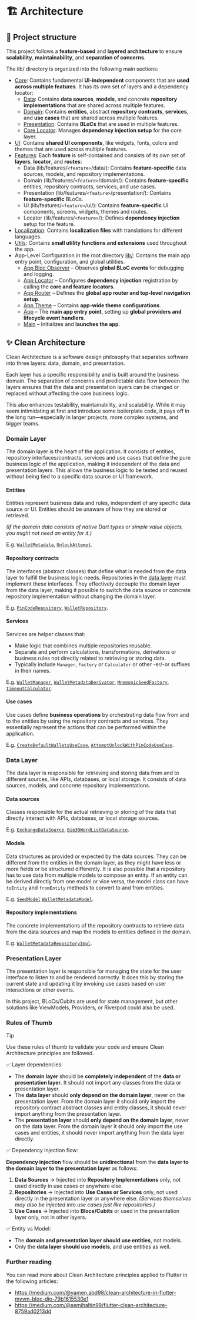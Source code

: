 # 🏗 Architecture

## 📁 Project structure

This project follows a **feature-based** and **layered architecture** to ensure **scalability**, **maintainability**, and **separation of concerns**.

The lib/ directory is organized into the following main sections:

- [Core](lib/core/): Contains fundamental **UI-independent** components that are **used across multiple features**. It has its own set of layers and a dependency locator:
  - [Data](lib/core/data/): Contains **data sources**, **models**, and concrete **repository implementations** that are shared across multiple features.
  - [Domain](lib/core/domain/): Contains **entities**, abstract **repository contracts**, **services**, and **use cases** that are shared across multiple features.
  - [Presentation](lib/core/presentation/): Contains **BLoCs** that are used in multiple features.
  - [Core Locator](lib/core/): Manages **dependency injection setup** for the core layer.
- [UI](lib/ui/): Contains **shared UI components**, like widgets, fonts, colors and themes that are used across multiple features.
- [Features](lib/features/): Each **feature** is self-contained and consists of its own set of **layers**, **locator**, and **routes**:
  - Data (lib/features/`<feature>`/data/): Contains **feature-specific** data sources, models, and repository implementations.
  - Domain (lib/features/`<feature>`/domain/): Contains **feature-specific** entities, repository contracts, services, and use cases.
  - Presentation (lib/features/`<feature>`/presentation/): Contains **feature-specific** BLoCs.
  - UI (lib/features/`<feature>`/ui/): Contains **feature-specific** UI components, screens, widgets, themes and routes.
  - Locator (lib/features/`<feature>`/): Defines **dependency injection** setup for the feature.
- [Localization](lib/l10n/): Contains **localization files** with translations for different languages.
- [Utils](lib/utils/): Contains **small utility functions and extensions** used throughout the app.
- App-Level Configuration in the root directory [lib/](lib/): Contains the main app entry point, configuration, and global utilities.
  - [App Bloc Observer](app_bloc_observer.dart) – Observes **global BLoC events** for debugging and logging.
  - [App Locator](app_locator.dart) – Configures **dependency injection** registration by calling the **core and feature locators**.
  - [App Router](app_router.dart) – Defines the **global app router and top-level navigation setup**.
  - [App Theme](app_theme.dart) – Contains **app-wide theme configurations**.
  - [App](app.dart) – The **main app entry point**, setting up **global providers and lifecycle event handlers**.
  - [Main](main.dart) – Initializes and **launches the app**.

## ✨ Clean Architecture

Clean Architecture is a software design philosophy that separates software into three layers: data, domain, and presentation.

Each layer has a specific responsibility and is built around the business domain. The separation of concerns and predictable data flow between the layers ensures that the data and presentation layers can be changed or replaced without affecting the core business logic.

This also enhances testability, maintainability, and scalability. While it may seem intimidating at first and introduce some boilerplate code, it pays off in the long run—especially in larger projects, more complex systems, and bigger teams.

### Domain Layer

The domain layer is the heart of the application. It consists of entities, repository interfaces/contracts, services and use cases that define the pure business logic of the application, making it independent of the data and presentation layers. This allows the business logic to be tested and reused without being tied to a specific data source or UI framework.

#### Entities

Entities represent business data and rules, independent of any specific data source or UI. Entities should be unaware of how they are stored or retrieved.

_(If the domain data consists of native Dart types or simple value objects, you might not need an entity for it.)_

E.g. [`WalletMetadata`](lib/features/wallet/domain/entities/wallet_metadata.dart), [`UnlockAttempt`](lib/features/pin_code/domain/entities/unlock_attempt.dart).

#### Repository contracts

The interfaces (abstract classes) that define what is needed from the data layer to fulfill the business logic needs. Repositories in the [data layer](#data-layer) must implement these interfaces. They effectively decouple the domain layer from the data layer, making it possible to switch the data source or concrete repository implementation without changing the domain layer.

E.g. [`PinCodeRepository`](lib/features/pin_code/domain/repositories/pin_code_repository.dart), [`WalletRepository`](lib/features/wallet/domain/repositories/wallet_repository.dart).

#### Services

Services are helper classes that:

- Make logic that combines multiple repositories reusable.
- Separate and perform calculations, transformations, derivations or business rules not directly related to retrieving or storing data.
- Typically include `Manager`, `Factory` or `Calculator` or other -er/-or suffixes in their names.

E.g. [`WalletManager`](lib/core/domain/services/wallet_repository_manager.dart), [`WalletMetadataDerivator`](lib/core/domain/services/wallet_metadata_derivation_service.dart), [`MnemonicSeedFactory`](lib/core/domain/services/mnemonic_seed_factory.dart), [`TimeoutCalculator`](lib/features/pin_code/domain/services/timeout_calculator.dart).

#### Use cases

Use cases define **business operations** by orchestrating data flow from and to the entities by using the repository contracts and services. They essentially represent the actions that can be performed within the application.

E.g. [`CreateDefaultWalletsUseCase`](lib/features/onboarding/domain/usecases/create_default_wallets_usecase.dart), [`AttemptUnlockWithPinCodeUseCase`](lib/features/app_unlock/domain/usecases/attempt_unlock_with_pin_code_usecase.dart).

### Data Layer

The data layer is responsible for retrieving and storing data from and to different sources, like APIs, databases, or local storage. It consists of data sources, models, and concrete repository implementations.

#### Data sources

Classes responsible for the actual retrieving or storing of the data that directly interact with APIs, databases, or local storage sources.

E.g. [`ExchangeDataSource`](lib/core/data/datasources/exchange_data_source.dart), [`Bip39WordListDataSource`](lib/features/recover_wallet/data/datasources/bip39_word_list_data_source.dart).

#### Models

Data structures as provided or expected by the data sources. They can be different from the entities in the domain layer, as they might have less or more fields or be structured differently. It is also possible that a repository has to use data from multiple models to compose an entity. If an entity can be derived directly from one model or vice versa, the model class can have `toEntity` and `fromEntity` methods to convert to and from entities.

E.g. [`SeedModel`](lib/core/data/models/seed_model.dart) [`WalletMetadataModel`](lib/core/data/models/wallet_metadata_model.dart).

#### Repository implementations

The concrete implementations of the repository contracts to retrieve data from the data sources and map the models to entities defined in the domain.

E.g. [`WalletMetadataRepositoryImpl`](lib/core/data/repositories/hive_wallet_metadata_repository_impl.dart).

### Presentation Layer

The presentation layer is responsible for managing the state for the user interface to listen to and be rendered correctly. It does this by storing the current state and updating it by invoking use cases based on user interactions or other events.

In this project, BLoCs/Cubits are used for state management, but other solutions like ViewModels, Providers, or Riverpod could also be used.

### Rules of Thumb

> [!TIP]
> Use these rules of thumb to validate your code and ensure Clean Architecture principles are followed.

✅ Layer dependencies:

- The **domain layer** should be **completely independent** of the **data or presentation layer**. It should not import any classes from the data or presentation layer.
- The **data layer** should **only depend on the domain layer**, never on the presentation layer. From the domain layer it should only import the repository contract abstract classes and entity classes, it should never import anything from the presentation layer.
- The **presentation layer** should **only depend on the domain layer**, never on the data layer. From the domain layer it should only import the use cases and entities, it should never import anything from the data layer directly.

✅ Dependency Injection flow:

**Dependency injection** flow should be **unidirectional** from the **data layer to the domain layer to the presentation layer** as follows:

1. **Data Sources** → Injected into **Repository Implementations** only, not used directly in use cases or anywhere else.
2. **Repositories** → Injected into **Use Cases or Services** only, not used directly in the presentation layer or anywhere else.
   _(Services themselves may also be injected into use cases just like repositories.)_
3. **Use Cases** → Injected into **Blocs/Cubits** or used in the presentation layer only, not in other layers.

✅ Entity vs Model:

- The **domain and presentation layer should use entities**, not models.
- Only the **data layer should use models**, and use entities as well.

### Further reading

You can read more about Clean Architecture principles applied to Flutter in the following articles:

- https://medium.com/@yamen.abd98/clean-architecture-in-flutter-mvvm-bloc-dio-79b1615530e1
- https://medium.com/@semihaltin99/flutter-clean-architecture-8759ad0213dd
